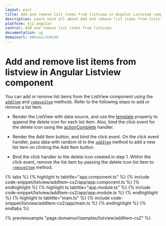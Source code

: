 ```yaml
---
layout: post
title: Add and remove list items from listview in Angular Listview component | Syncfusion
description: Learn here all about Add and remove list items from listview in Syncfusion Angular Listview component of Syncfusion Essential JS 2 and more.
platform: ej2-angular
control: Add and remove list items from listview 
documentation: ug
domainurl: ##DomainURL##
---
```


# Add and remove list items from listview in Angular Listview component

You can add or remove list items from the ListView component using the [`addItem`](https://ej2.syncfusion.com/angular/documentation/api/list-view#additem#additem) and
[`removeItem`](https://ej2.syncfusion.com/angular/documentation/api/list-view#removeitem) methods.
Refer to the following steps to add or remove a list item.

* Render the ListView with data source, and use the [template](https://ej2.syncfusion.com/angular/documentation/api/list-view#template) property to append the delete icon
for each list item. Also, bind the click event for the delete icon using the
[actionComplete](https://ej2.syncfusion.com/angular/documentation/api/list-view#actioncomplete) handler.

* Render the Add Item button, and bind the click event. On the click event handler, pass data with random id to the [`addItem`](https://ej2.syncfusion.com/angular/documentation/api/list-view#additem) method to add a
new list item on clicking the Add Item button.

* Bind the click handler to the delete icon created in step 1. Within the click event, remove the list item by passing the
delete icon list item to
[`removeItem`](https://ej2.syncfusion.com/angular/documentation/api/list-view#removeitem) method.

{% tabs %}
{% highlight ts tabtitle="app.component.ts" %}
{% include code-snippet/listview/addItem-cs2/app/app.component.ts %}
{% endhighlight %}
{% highlight ts tabtitle="app.module.ts" %}
{% include code-snippet/listview/addItem-cs2/app/app.module.ts %}
{% endhighlight %}
{% highlight ts tabtitle="main.ts" %}
{% include code-snippet/listview/addItem-cs2/app/main.ts %}
{% endhighlight %}
{% endtabs %}
  
{% previewsample "page.domainurl/samples/listview/addItem-cs2" %}
